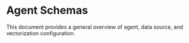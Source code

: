 # Agent Schemas

This document provides a general overview of agent, data source, and vectorization configuration.